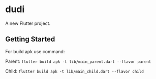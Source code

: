 # dudi

A new Flutter project.

## Getting Started

For build apk use command:

Parent: `flutter build apk -t lib/main_parent.dart --flavor parent`

Child: `flutter build apk -t lib/main_child.dart --flavor child`
